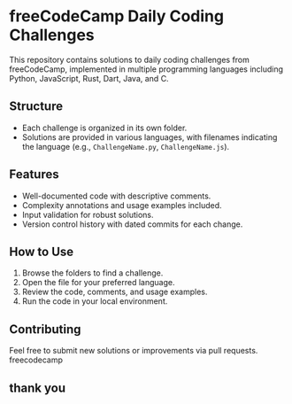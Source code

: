 # freeCodeCamp Daily Coding Challenges

This repository contains solutions to daily coding challenges from freeCodeCamp, implemented in multiple programming languages including Python, JavaScript, Rust, Dart, Java, and C.

## Structure

- Each challenge is organized in its own folder.
- Solutions are provided in various languages, with filenames indicating the language (e.g., `ChallengeName.py`, `ChallengeName.js`).

## Features

- Well-documented code with descriptive comments.
- Complexity annotations and usage examples included.
- Input validation for robust solutions.
- Version control history with dated commits for each change.

## How to Use

1. Browse the folders to find a challenge.
2. Open the file for your preferred language.
3. Review the code, comments, and usage examples.
4. Run the code in your local environment.

## Contributing

Feel free to submit new solutions or improvements via pull requests.
freecodecamp


## thank you
